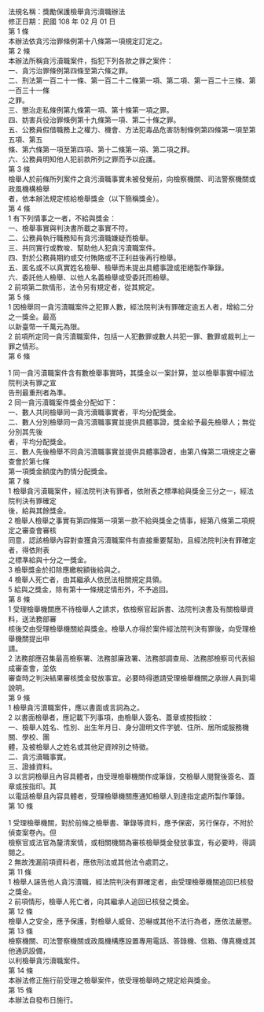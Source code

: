 法規名稱：獎勵保護檢舉貪污瀆職辦法  
修正日期：民國 108 年 02 月 01 日  
第 1 條  
本辦法依貪污治罪條例第十八條第一項規定訂定之。  
第 2 條  
本辦法所稱貪污瀆職案件，指犯下列各款之罪之案件：  
一、貪污治罪條例第四條至第六條之罪。  
二、刑法第一百二十一條、第一百二十二條第一項、第二項、第一百二十三條、第一百三十一條  
之罪。  
三、懲治走私條例第九條第一項、第十條第一項之罪。  
四、妨害兵役治罪條例第十九條第一項、第二十條之罪。  
五、公務員假借職務上之權力、機會、方法犯毒品危害防制條例第四條第一項至第五項、第五  
條、第六條第一項至第四項、第十二條第一項、第二項之罪。  
六、公務員明知他人犯前款所列之罪而予以庇護。  
第 3 條  
檢舉人於前條所列案件之貪污瀆職事實未被發覺前，向檢察機關、司法警察機關或政風機構檢舉  
者，依本辦法規定核給檢舉獎金（以下簡稱獎金）。  
第 4 條  
1 有下列情事之一者，不給與獎金：  
一、檢舉事實與判決書所載之事實不符。  
二、公務員執行職務知有貪污瀆職嫌疑而檢舉。  
三、共同實行或教唆、幫助他人犯貪污瀆職案件。  
四、對於公務員期約或交付賄賂或不正利益後再行檢舉。  
五、匿名或不以真實姓名檢舉、檢舉而未提出具體事證或拒絕製作筆錄。  
六、委託他人檢舉、以他人名義檢舉或受委託而檢舉。  
2 前項第二款情形，法令另有規定者，從其規定。  
第 5 條  
1 因檢舉同一貪污瀆職案件之犯罪人數，經法院判決有罪確定逾五人者，增給二分之一獎金。最高  
以新臺幣一千萬元為限。  
2 前項所定同一貪污瀆職案件，包括一人犯數罪或數人共犯一罪、數罪或裁判上一罪之情形。  
第 6 條  


1 同一貪污瀆職案件含有數檢舉事實時，其獎金以一案計算，並以檢舉事實中經法院判決有罪之宣  
告刑最重刑者為準。  
2 同一貪污瀆職案件獎金分配如下：  
一、數人共同檢舉同一貪污瀆職事實者，平均分配獎金。  
二、數人分別檢舉同一貪污瀆職事實並提供具體事證，獎金給予最先檢舉人；無從分別其先後  
者，平均分配獎金。  
三、數人先後檢舉不同貪污瀆職事實並提供具體事證者，由第八條第二項規定之審查會於第七條  
第一項獎金額度內酌情分配獎金。  
第 7 條  
1 檢舉貪污瀆職案件，經法院判決有罪者，依附表之標準給與獎金三分之一，經法院判決有罪確定  
後，給與其餘獎金。  
2 檢舉人檢舉之事實有第四條第一項第一款不給與獎金之情事，經第八條第二項規定之審查會審核  
同意，認該檢舉內容對查獲貪污瀆職案件有直接重要幫助，且經法院判決有罪確定者，得依附表  
之標準給與十分之一獎金。  
3 檢舉獎金於扣除應繳稅額後給與之。  
4 檢舉人死亡者，由其繼承人依民法相關規定具領。  
5 給與之獎金，除有第十一條規定情形外，不予追回。  
第 8 條  
1 受理檢舉機關應不待檢舉人之請求，依檢察官起訴書、法院判決書及有關檢舉資料，送法務部審  
核後交由受理檢舉機關給與獎金。檢舉人亦得於案件經法院判決有罪後，向受理檢舉機關提出申  
請。  
2 法務部應召集最高檢察署、法務部廉政署、法務部調查局、法務部檢察司代表組成審查會，並依  
審查時之判決結果審核獎金發放事宜。必要時得邀請受理檢舉機關之承辦人員到場說明。  
第 9 條  
1 檢舉貪污瀆職案件，應以書面或言詞為之。  
2 以書面檢舉者，應記載下列事項，由檢舉人簽名、蓋章或按指紋：  
一、檢舉人姓名、性別、出生年月日、身分證明文件字號、住所、居所或服務機關、學校、團  
體，及被檢舉人之姓名或其他足資辨別之特徵。  
二、貪污瀆職事實。  
三、證據資料。  
3 以言詞檢舉且內容具體者，由受理檢舉機關作成筆錄，交檢舉人閱覽後簽名、蓋章或按指印。其  
以電話檢舉且內容具體者，受理檢舉機關應通知檢舉人到達指定處所製作筆錄。  
第 10 條  


1 受理檢舉機關，對於前條之檢舉書、筆錄等資料，應予保密，另行保存，不附於偵查案卷內。但  
檢察官或法官為釐清案情，或相關機關為審核檢舉獎金發放事宜，有必要時，得調閱之。  
2 無故洩漏前項資料者，應依刑法或其他法令處罰之。  
第 11 條  
1 檢舉人誣告他人貪污瀆職，經法院判決有罪確定者，由受理檢舉機關追回已核發之獎金。  
2 前項情形，檢舉人死亡者，向其繼承人追回已核發之獎金。  
第 12 條  
檢舉人之安全，應予保護，對檢舉人威脅、恐嚇或其他不法行為者，應依法嚴懲。  
第 13 條  
檢察機關、司法警察機關或政風機構應設置專用電話、答錄機、信箱、傳真機或其他通訊設備，  
以利檢舉貪污瀆職案件。  
第 14 條  
本辦法修正施行前受理之檢舉案件，依受理檢舉時之規定給與獎金。  
第 15 條  
本辦法自發布日施行。  


